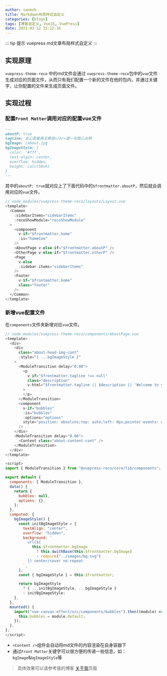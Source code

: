 ```yaml
---
author: sanmzh
title: Markdown布局样式自定义
categories: [blogs]
tags: [博客自定义, VueJS, VuePress]
date: 2021-03-12 15:12:16
---
```


<Boxx changeTime="30000"/>

::: tip 提示
vuepress md文章布局样式自定义
:::

<!-- more -->

## 实现原理
`vuepress-theme-reco` 中的md文件会通过 `vuepress-theme-reco`包中的`vue`文件生成对应的页面文件，从而只有我们配置一个新的文件在他的包内，并通过关键字，让你配置的文件来生成页面文件。

## 实现过程
### 配置`Front Matter`调用对应的配置vue文件
```md
---
aboutP: true
tagline: 此心若能再无牵挂</br>道一句我心光明
bgImage: /about.jpg
bgImageStyle: {
  color: '#fff',
  text-algin: center,
  overflow: hidden,
  height: calc(50vh)
}
---
```
其中的`aboutP: true`就对应上了下面代码中的`$frontmatter.aboutP`，然后就会调用对应的`vue`文件。

```js
// node_modules/vuepress-theme-reco/layouts/Layout.vue
<template>
  <Common
    :sidebarItems="sidebarItems"
    :recoShowModule="recoShowModule"
  >
    <component
      v-if="$frontmatter.home"
      :is="homeCom"
    />
    <AboutPage v-else-if="$frontmatter.aboutP" />
    <OtherPage v-else-if="$frontmatter.otherP" />
    <Page
      v-else
      :sidebar-items="sidebarItems"
    />
    <Footer
      v-if="$frontmatter.home"
      class="footer"
    />
  </Common>
</template>
```
### 新增vue配置文件
在`components`文件夹新增对应`vue`文件。
```js
// node_modules/vuepress-theme-reco/components/AboutPage.vue
<template>
  <div>
    <div
      class="about-head-img-cont"
      :style="{ ...bgImageStyle }"
    >
      <ModuleTransition delay="0.08">
        <p
          v-if="$frontmatter.tagline !== null"
          class="description"
          v-html="$frontmatter.tagline || $description || 'Welcome to your vuePress-theme-reco site'"
        >
        </p>
      </ModuleTransition>
      <component
        v-if="bubbles"
        :is="bubbles"
        :options="options"
        style="position: absolute;top: auto;left: 0px;pointer-events: none;bottom: 0px;"
      />
    </div>
    <ModuleTransition delay="0.08">
      <Content class="about-content-cont" />
    </ModuleTransition>
  </div>
</template>

<script>
import { ModuleTransition } from "@vuepress-reco/core/lib/components";

export default {
  components: { ModuleTransition },
  data() {
    return {
      bubbles: null,
      options: {},
    };
  },
  computed: {
    bgImageStyle() {
      const initBgImageStyle = {
        textAlign: "center",
        overflow: "hidden",
        background: `
          url(${
            this.$frontmatter.bgImage
              ? this.$withBase(this.$frontmatter.bgImage)
              : require("../images/bg.svg")
          }) center/cover no-repeat
        `,
      };
      const { bgImageStyle } = this.$frontmatter;

      return bgImageStyle
        ? { ...initBgImageStyle, ...bgImageStyle }
        : initBgImageStyle;
    },
  },
  mounted() {
    import("vue-canvas-effect/src/components/bubbles").then((module) => {
      this.bubbles = module.default;
    });
  },
};
</script>
```
- `<Content />`组件会自动将md文件的内容渲染在自身容器下
- 通过`Front Matter`关键字可以很方便的传递一些信息，如：`bgImage`&`bgImageStyle`等

> 具体效果可以请参考我的博客 [关于我](https://sanm-zh.gitee.io/about)页面